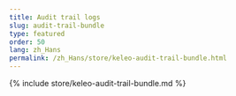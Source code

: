 ```yaml
---
title: Audit trail logs
slug: audit-trail-bundle
type: featured
order: 50
lang: zh_Hans
permalink: /zh_Hans/store/keleo-audit-trail-bundle.html
---
```


{% include store/keleo-audit-trail-bundle.md %}
